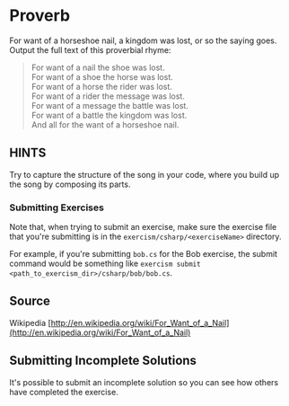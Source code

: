 # Proverb

For want of a horseshoe nail, a kingdom was lost, or so the saying goes. Output
the full text of this proverbial rhyme:

> For want of a nail the shoe was lost.  
> For want of a shoe the horse was lost.  
> For want of a horse the rider was lost.  
> For want of a rider the message was lost.  
> For want of a message the battle was lost.  
> For want of a battle the kingdom was lost.  
> And all for the want of a horseshoe nail.

## HINTS

Try to capture the structure of the song in your code, where you build up the song by composing its parts.

### Submitting Exercises

Note that, when trying to submit an exercise, make sure the exercise file that you're submitting is in the `exercism/csharp/<exerciseName>` directory.

For example, if you're submitting `bob.cs` for the Bob exercise, the submit command would be something like `exercism submit <path_to_exercism_dir>/csharp/bob/bob.cs`.
## Source

Wikipedia [http://en.wikipedia.org/wiki/For_Want_of_a_Nail](http://en.wikipedia.org/wiki/For_Want_of_a_Nail)

## Submitting Incomplete Solutions
It's possible to submit an incomplete solution so you can see how others have completed the exercise.
